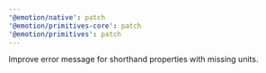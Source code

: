 ```yaml
---
'@emotion/native': patch
'@emotion/primitives-core': patch
'@emotion/primitives': patch
---
```


Improve error message for shorthand properties with missing units.
